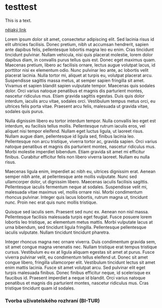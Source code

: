 # testtest

This is a text.

[nějaký link](#tvorba-uživatelského-rozhraní-bi-tur)

Lorem ipsum dolor sit amet, consectetur adipiscing elit. Sed lacinia risus id elit ultricies facilisis. Donec pretium, nibh ut accumsan hendrerit, sapien ante dapibus felis, pellentesque lobortis magna leo eu enim. Cras tincidunt tincidunt pulvinar. Nullam vehicula, nisi quis placerat molestie, lorem dolor dapibus diam, in convallis purus tellus quis est. Donec eget maximus quam. Maecenas pretium, libero ac facilisis ornare, lectus augue volutpat lacus, id porttitor nisi ex elementum odio. Nunc pulvinar leo ante, ac lobortis velit placerat lacinia. Nulla tortor mi, aliquet at turpis eu, volutpat placerat arcu. Suspendisse sagittis massa metus, at semper sapien fringilla sit amet. Vivamus et sapien blandit sapien vulputate tempor. Maecenas quis sodales dolor. Orci varius natoque penatibus et magnis dis parturient montes, nascetur ridiculus mus. Etiam gravida sagittis egestas. Duis quis dolor interdum, iaculis arcu vitae, sodales orci. Vestibulum tempus metus orci, eu ultrices felis porta vitae. Praesent arcu felis, malesuada ut gravida vitae, sodales quis purus.

Nulla dignissim libero eu tortor interdum tempor. Nulla convallis leo eget est interdum, eu facilisis tellus mollis. Pellentesque rutrum iaculis eros, vel aliquet nisi tempor eleifend. Nullam eget luctus ligula, ut laoreet risus. Nullam augue diam, pellentesque id ligula sed, finibus lacinia leo. Pellentesque non arcu tristique, viverra tortor ac, gravida sapien. Orci varius natoque penatibus et magnis dis parturient montes, nascetur ridiculus mus. Morbi molestie imperdiet bibendum. Etiam gravida sit amet mi efficitur finibus. Curabitur efficitur felis non libero viverra laoreet. Nullam eu nulla risus.

Maecenas ligula enim, imperdiet ac nibh eu, ultrices dignissim erat. Aenean semper nibh ante, at pellentesque ante mollis vulputate. Nunc sed ullamcorper dolor, ut dignissim libero. Maecenas iaculis facilisis sagittis. Pellentesque iaculis fermentum neque at sodales. Suspendisse velit mi, malesuada vitae maximus vel, mollis ornare nisi. Morbi condimentum rhoncus pulvinar. Integer quis lacus lobortis, rutrum magna ut, tincidunt nunc. Proin nec erat quis nunc mollis tristique.

Quisque sed iaculis sem. Praesent sed nunc ex. Aenean non nisl massa. Pellentesque facilisis malesuada turpis eget feugiat. Fusce posuere lorem lobortis leo tristique, ac elementum metus mattis. Morbi vulputate lacus at urna bibendum, sed tincidunt ligula fringilla. Pellentesque pellentesque iaculis vulputate. Nullam tincidunt tincidunt pharetra.

Integer rhoncus magna nec ornare viverra. Duis condimentum gravida sem, sit amet congue magna venenatis nec. Nullam tristique erat tempus tristique cursus. Vestibulum eu ex at ligula aliquam egestas sit amet at purus. Fusce viverra pulvinar velit, eu condimentum tellus eleifend ut. Donec sit amet congue libero, fringilla ullamcorper elit. Vestibulum tincidunt lectus sit amet enim mattis lacinia. Fusce sit amet volutpat arcu. Sed pulvinar elit eget turpis malesuada finibus. Donec finibus efficitur neque, id scelerisque ex faucibus id. Praesent imperdiet a neque id blandit. Orci varius natoque penatibus et magnis dis parturient montes, nascetur ridiculus mus. Cras tristique tincidunt quam id sodales.

### Tvorba uživatelského rozhraní (BI-TUR)

